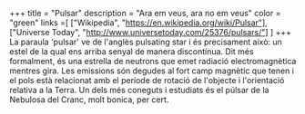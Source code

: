 +++
title = "Pulsar"
description = "Ara em veus, ara no em veus"
color = "green"
links =[
  ["Wikipedia", "https://en.wikipedia.org/wiki/Pulsar"],
  ["Universe Today", "http://www.universetoday.com/25376/pulsars/"]
]
+++
La paraula 'pulsar' ve de l'anglès pulsating star i és precisament això: un estel de la qual ens arriba senyal de manera discontínua. Dit més formalment, és una estrella de neutrons que emet radiació electromagnètica mentres gira. Les emissions són degudes al fort camp magnètic que tenen i el pols està relacionat amb el període de rotació de l'objecte i l'orientació relativa a la Terra. Un dels més coneguts i estudiats és el púlsar de la Nebulosa del Cranc, molt bonica, per cert.
